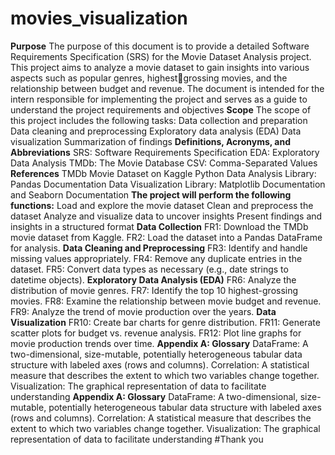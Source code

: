 # movies_visualization
**Purpose**
The purpose of this document is to provide a detailed Software Requirements
Specification (SRS) for the Movie Dataset Analysis project. This project aims to analyze
a movie dataset to gain insights into various aspects such as popular genres, highestgrossing movies, and the relationship between budget and revenue. The document is
intended for the intern responsible for implementing the project and serves as a guide
to understand the project requirements and objectives
**Scope**
The scope of this project includes the following tasks:
Data collection and preparation
Data cleaning and preprocessing
Exploratory data analysis (EDA)
Data visualization
Summarization of findings
**Definitions, Acronyms, and Abbreviations**
SRS: Software Requirements Specification
EDA: Exploratory Data Analysis
TMDb: The Movie Database
CSV: Comma-Separated Values
**References**
TMDb Movie Dataset on Kaggle
Python Data Analysis Library: Pandas Documentation
Data Visualization Library: Matplotlib Documentation and Seaborn Documentation
**The project will perform the following functions:**
Load and explore the movie dataset
Clean and preprocess the dataset
Analyze and visualize data to uncover insights
Present findings and insights in a structured format
**Data Collection**
FR1: Download the TMDb movie dataset from Kaggle.
FR2: Load the dataset into a Pandas DataFrame for analysis.
**Data Cleaning and Preprocessing**
FR3: Identify and handle missing values appropriately.
FR4: Remove any duplicate entries in the dataset.
FR5: Convert data types as necessary (e.g., date strings to datetime objects).
**Exploratory Data Analysis (EDA)**
FR6: Analyze the distribution of movie genres.
FR7: Identify the top 10 highest-grossing movies.
FR8: Examine the relationship between movie budget and revenue.
FR9: Analyze the trend of movie production over the years.
**Data Visualization**
FR10: Create bar charts for genre distribution.
FR11: Generate scatter plots for budget vs. revenue analysis.
FR12: Plot line graphs for movie production trends over time.
**Appendix A: Glossary**
DataFrame: A two-dimensional, size-mutable, potentially heterogeneous tabular
data structure with labeled axes (rows and columns).
Correlation: A statistical measure that describes the extent to which two variables
change together.
Visualization: The graphical representation of data to facilitate understanding
**Appendix A: Glossary**
DataFrame: A two-dimensional, size-mutable, potentially heterogeneous tabular
data structure with labeled axes (rows and columns).
Correlation: A statistical measure that describes the extent to which two variables
change together.
Visualization: The graphical representation of data to facilitate understanding
#Thank you

